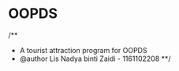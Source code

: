 # OOPDS
/**
 * A tourist attraction program for OOPDS 
 * @author Lis Nadya binti Zaidi - 1161102208
 **/
